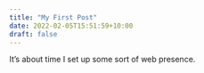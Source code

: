 ```yaml
---
title: "My First Post"
date: 2022-02-05T15:51:59+10:00
draft: false
---
```


It’s about time I set up some sort of web presence.

